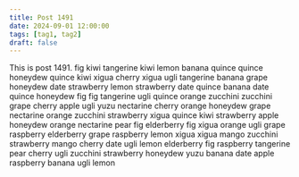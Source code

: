 ```yaml
---
title: Post 1491
date: 2024-09-01 12:00:00
tags: [tag1, tag2]
draft: false
---
```

This is post 1491.
fig
kiwi
tangerine
kiwi
lemon
banana
quince
quince
honeydew
quince
kiwi
xigua
cherry
xigua
ugli
tangerine
banana
grape
honeydew
date
strawberry
lemon
strawberry
date
quince
banana
date
quince
honeydew
fig
fig
tangerine
ugli
quince
orange
zucchini
zucchini
grape
cherry
apple
ugli
yuzu
nectarine
cherry
orange
honeydew
grape
nectarine
orange
zucchini
strawberry
xigua
quince
kiwi
strawberry
apple
honeydew
orange
nectarine
pear
fig
elderberry
fig
xigua
orange
ugli
grape
raspberry
elderberry
grape
raspberry
lemon
xigua
xigua
mango
zucchini
strawberry
mango
cherry
date
ugli
lemon
elderberry
fig
raspberry
tangerine
pear
cherry
ugli
zucchini
strawberry
honeydew
yuzu
banana
date
apple
raspberry
banana
ugli
lemon
